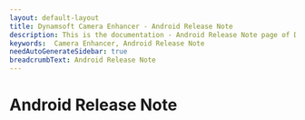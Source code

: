 ```yaml
---
layout: default-layout
title: Dynamsoft Camera Enhancer - Android Release Note
description: This is the documentation - Android Release Note page of Dynamsoft Camera Enhancer.
keywords:  Camera Enhancer, Android Release Note
needAutoGenerateSidebar: true
breadcrumbText: Android Release Note
---
```


# Android Release Note